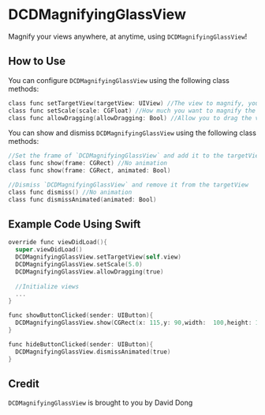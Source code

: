 # DCDMagnifyingGlassView

Magnify your views anywhere, at anytime, using `DCDMagnifyingGlassView`!

## How to Use

You can configure `DCDMagnifyingGlassView` using the following class methods:

```objective-c
class func setTargetView(targetView: UIView) //The view to magnify, you must set this for the view to work
class func setScale(scale: CGFloat) //How much you want to magnify the view, default is 2x
class func allowDragging(allowDragging: Bool) //Allow you to drag the view, default is false
```

You can show and dismiss `DCDMagnifyingGlassView` using the following class methods:

```objective-c
//Set the frame of `DCDMagnifyingGlassView` and add it to the targetView
class func show(frame: CGRect) //No animation
class func show(frame: CGRect, animated: Bool)

//Dismiss `DCDMagnifyingGlassView` and remove it from the targetView
class func dismiss() //No animation
class func dismissAnimated(animated: Bool)
```

## Example Code Using Swift

```objective-c
override func viewDidLoad(){
  super.viewDidLoad()
  DCDMagnifyingGlassView.setTargetView(self.view)
  DCDMagnifyingGlassView.setScale(5.0)
  DCDMagnifyingGlassView.allowDragging(true)
  
  //Initialize views
  ...
}

func showButtonClicked(sender: UIButton){
  DCDMagnifyingGlassView.show(CGRect(x: 115,y: 90,width:  100,height: 100), animated: true)
}

func hideButtonClicked(sender: UIButton){
  DCDMagnifyingGlassView.dismissAnimated(true)
}
```

## Credit

`DCDMagnifyingGlassView` is brought to you by David Dong

